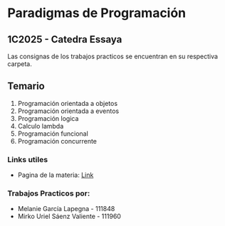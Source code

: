 # Paradigmas de Programación
## 1C2025 - Catedra Essaya
Las consignas de los trabajos practicos se encuentran en su respectiva carpeta.

## Temario
1. Programación orientada a objetos
2. Programación orientada a eventos
3. Programación logica
4. Calculo lambda
5. Programación funcional
6. Programación concurrente 

### Links utiles
- Pagina de la materia: [Link](https://algoritmos3ce.github.io/)

### Trabajos Practicos por:
- Melanie García Lapegna - 111848
- Mirko Uriel Sáenz Valiente - 111960